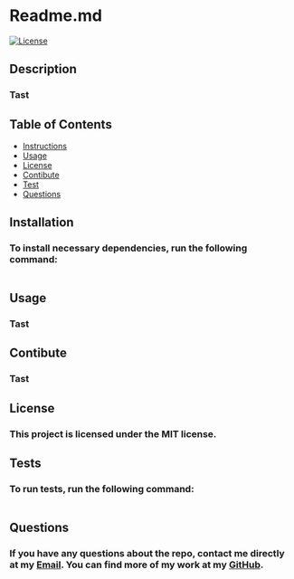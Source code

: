 # **Readme.md**

[![License](https://img.shields.io/badge/License-MIT-blue.svg)](https://opensource.org/licenses/MIT)

## Description
### Tast
## Table of Contents
- [Instructions](#instructions)
- [Usage](#usage)
- [License](#license)
- [Contibute](#contibute)
- [Test](#test)
- [Questions](#questions)
## Installation
### To install necessary dependencies, run the following command: 
```Tast
```
## Usage
### Tast
## Contibute
### Tast
## License
### This project is licensed under the MIT license.

## Tests
### To run tests, run the following command: 
 ```Tast
 ```
## Questions
### If you have any questions about the repo, contact me directly at my [Email](mailto:Tast). You can find more of my work at my [GitHub](https://github.com/Tast).
